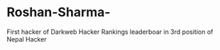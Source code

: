 # Roshan-Sharma-
First hacker of Darkweb Hacker Rankings leaderboar in 3rd position of Nepal Hacker 
